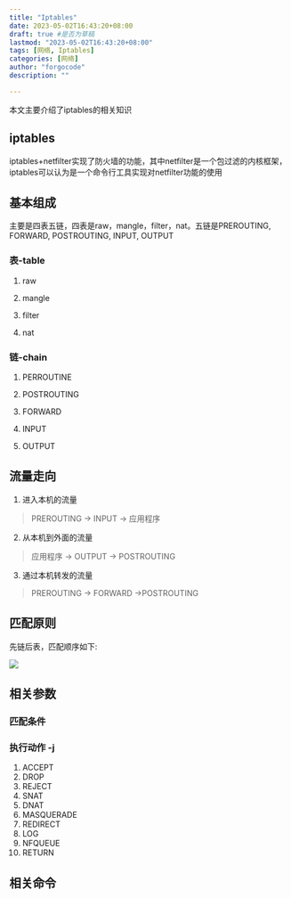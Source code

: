 ```yaml
---
title: "Iptables"
date: 2023-05-02T16:43:20+08:00
draft: true #是否为草稿
lastmod: "2023-05-02T16:43:20+08:00"
tags: [网络, Iptables] 
categories: [网络]
author: "forgocode"
description: ""

---
```


本文主要介绍了iptables的相关知识

<!--more-->

## iptables
iptables+netfilter实现了防火墙的功能，其中netfilter是一个包过滤的内核框架，iptables可以认为是一个命令行工具实现对netfilter功能的使用

## 基本组成
主要是四表五链，四表是raw，mangle，filter，nat。五链是PREROUTING, FORWARD, POSTROUTING, INPUT, OUTPUT
### 表-table
1. raw<!--  -->

2. mangle

3. filter

4. nat


### 链-chain

1. PERROUTINE

2. POSTROUTING

3. FORWARD

4. INPUT

5. OUTPUT


## 流量走向

1. 进入本机的流量
> PREROUTING -> INPUT -> 应用程序

2. 从本机到外面的流量
> 应用程序 -> OUTPUT -> POSTROUTING


3. 通过本机转发的流量
> PREROUTING -> FORWARD ->POSTROUTING

## 匹配原则

先链后表，匹配顺序如下:

![](/images/image/2023-05-02iptables01.png)

## 相关参数

### 匹配条件 
### 执行动作 -j
1. ACCEPT
2. DROP
3. REJECT
4. SNAT
5. DNAT
6. MASQUERADE
7. REDIRECT
8. LOG
9. NFQUEUE
10. RETURN

## 相关命令
